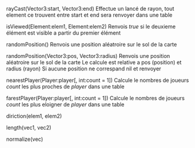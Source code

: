 rayCast(Vector3:start, Vector3:end)
    Effectue un lancé de rayon, tout element ce trouvent
    entre start et end sera renvoyer dans une table

isViewed(Element:elem1, Element:elem2)
    Renvois _true_ si le deuxieme élément est visible a partir du premier élément

randomPosition()
    Renvois une position aléatroire sur le sol de la carte

randomPosition(Vector3:pos, Vector3:radius)
    Renvois une position aléatroire sur le sol de la carte
    Le calcule est relative a pos (position) et radius (rayon)
    Si aucune position ne correspand nil et renvoyer

nearestPlayer(Player:player[, int:count = 1])
    Calcule le nombres de joueurs _count_
    les plus proches de _player_ dans une table

farestPlayer(Player:player[, int:count = 1])
    Calcule le nombres de joueurs _count_
    les plus eloigner de _player_ dans une table

diriction(elem1, elem2)

length(vec1, vec2)

normalize(vec)
